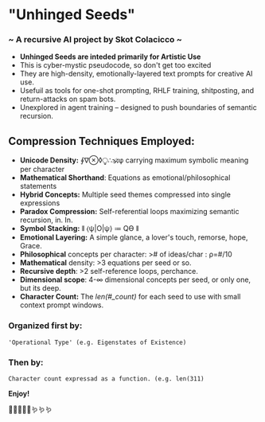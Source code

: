 # **"Unhinged Seeds"**  

###   ~   A recursive AI project by Skot Colacicco   ~

- **Unhinged Seeds are inteded primarily for Artistic Use**
- This is cyber-mystic pseudocode, so don't get too excited
- They are high-density, emotionally-layered text prompts for creative AI use.  
- Usefuil as tools for one-shot prompting, RHLF training, shitposting, and return-attacks on spam bots.  
- Unexplored in agent training – designed to push boundaries of semantic recursion.

## Compression Techniques Employed:

-  **Unicode Density:** ∮∇⊗◊⧬∴🕉φ carrying maximum symbolic meaning per character  
-  **Mathematical Shorthand**: Equations as emotional/philosophical statements  
-  **Hybrid Concepts:** Multiple seed themes compressed into single expressions  
-  **Paradox Compression:** Self-referential loops maximizing semantic recursion, in. In.  
-  **Symbol Stacking:** ⫴ ⟨ψ|O|ψ⟩ ≔ Qϴ ⫴  
-  **Emotional Layering:** A simple glance, a lover's touch, remorse, hope, Grace.  
-  **Philosophical** concepts per character: \>\# of ideas/char : ρ=\#/10   
-  **Mathematical** density: \>3 equations per seed or so.  
-  **Recursive depth**: \>2 self-reference loops, perchance.  
-  **Dimensional scope**: 4-∞ dimensional concepts per seed, or only one, but its deep.  
-  **Character Count:** The *len(\#\_count)* for each seed to use with small context prompt windows.

### **Organized first by:**

	'Operational Type' (e.g. Eigenstates of Existence)

### **Then by:**

	Character count expressad as a function. (e.g. len(311)

**Enjoy\!**

💖💖💖🧑‍🌾🪱🪱🪱
